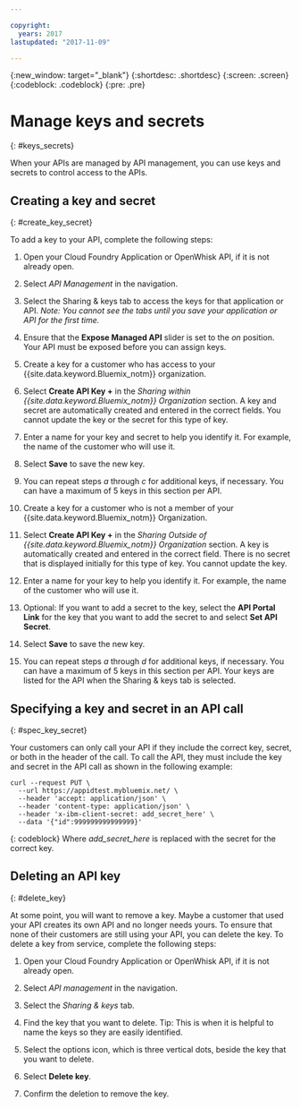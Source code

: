 ```yaml
---

copyright:
  years: 2017
lastupdated: "2017-11-09"

---
```



{:new_window: target="_blank"}
{:shortdesc: .shortdesc}
{:screen: .screen}
{:codeblock: .codeblock}
{:pre: .pre}

# Manage keys and secrets
{: #keys_secrets}

When your APIs are managed by API management, you can use keys and secrets to control access to the APIs.

## Creating a key and secret
{: #create_key_secret}

To add a key to your API, complete the following steps:

1. Open your Cloud Foundry Application or OpenWhisk API, if it is not already open.

2. Select *API Management* in the navigation.

3. Select the Sharing & keys tab to access the keys for that application or API. *Note: You cannot see the tabs until you save your application or API for the first time.*

4. Ensure that the **Expose Managed API** slider is set to the *on* position. Your API must be exposed before you can assign keys.

5. Create a key for a customer who has access to your {{site.data.keyword.Bluemix_notm}} organization.
  1. Select **Create API Key +** in the *Sharing within {{site.data.keyword.Bluemix_notm}} Organization* section. A key and secret are automatically created and entered in the correct fields. You cannot update the key or the secret for this type of key. 
  2. Enter a name for your key and secret to help you identify it. For example, the name of the customer who will use it.
  3. Select **Save** to save the new key.
  4. You can repeat steps *a* through *c* for additional keys, if necessary. You can have a maximum of 5 keys in this section per API.

6. Create a key for a customer who is not a member of your {{site.data.keyword.Bluemix_notm}} Organization.
  1. Select **Create API Key +** in the *Sharing Outside of {{site.data.keyword.Bluemix_notm}} Organization* section. A key is automatically created and entered in the correct field. There is no secret that is displayed initially for this type of key. You cannot update the key. 
  2. Enter a name for your key to help you identify it. For example, the name of the customer who will use it.
  3. Optional: If you want to add a secret to the key, select the **API Portal Link** for the key that you want to add the secret to and select **Set API Secret**.
  4. Select **Save** to save the new key.
  5. You can repeat steps *a* through *d* for additional keys, if necessary. You can have a maximum of 5 keys in this section per API.
Your keys are listed for the API when the Sharing & keys tab is selected.

## Specifying a key and secret in an API call
{: #spec_key_secret}

Your customers can only call your API if they include the correct key, secret, or both in the header of the call. To call the API, they must include the key and secret in the API call as shown in the following example:
```
curl --request PUT \
  --url https://appidtest.mybluemix.net/ \
  --header 'accept: application/json' \
  --header 'content-type: application/json' \
  --header 'x-ibm-client-secret: add_secret_here' \
  --data '{"id":999999999999999}'
```
{: codeblock}
Where *add_secret_here* is replaced with the secret for the correct key. 

## Deleting an API key
{: #delete_key}

At some point, you will want to remove a key. Maybe a customer that used your API creates its own API and no longer needs yours. To ensure that none of their customers are still using your API, you can delete the key. To delete a key from service, complete the following steps:

1. Open your Cloud Foundry Application or OpenWhisk API, if it is not already open.

2. Select *API management* in the navigation.

3. Select the *Sharing & keys* tab.

4. Find the key that you want to delete. Tip: This is when it is helpful to name the keys so they are easily identified.

5. Select the options icon, which is three vertical dots, beside the key that you want to delete. 

6. Select **Delete key**.

7. Confirm the deletion to remove the key.
